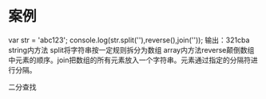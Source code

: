  # 案例

 var str = 'abc123';
 console.log(str.split(''),reverse(),join(''));  输出：321cba
                string内方法 split将字符串按一定规则拆分为数组  array内方法reverse颠倒数组中元素的顺序。join把数组的所有元素放入一个字符串。元素通过指定的分隔符进行分隔。 


二分查找

